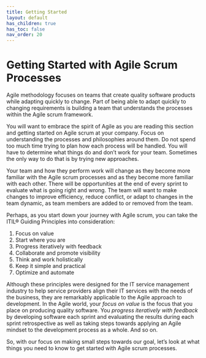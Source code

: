 ```yaml
---
title: Getting Started
layout: default
has_children: true
has_toc: false
nav_order: 20
---
```


# Getting Started with Agile Scrum Processes

Agile methodology focuses on teams that create quality software products while adapting quickly to change. Part of being able to adapt quickly to 
changing requirements is building a team that understands the processes within the Agile scrum framework. 

You will want to embrace the spirit of Agile as you are reading this section and getting started on Agile scrum at your company. Focus on understanding 
the processes and philosophies around them. Do not spend too much time trying to plan how each process will be handled. You will have to determine what 
things do and don’t work for your team. Sometimes the only way to do that is by trying new approaches. 

Your team and how they perform work will change as they become more familiar with the Agile scrum processes and as they become more familiar with each other. 
There will be opportunities at the end of every sprint to evaluate what is going right and wrong. The team will want to make changes to improve efficiency, 
reduce conflict, or adapt to changes in the team dynamic, as team members are added to or removed from the team. 

Perhaps, as you start down your journey with Agile scrum, you can take the ITIL® Guiding Principles into consideration:
1.	Focus on value
2.	Start where you are
3.	Progress iteratively with feedback
4.	Collaborate and promote visibility
5.	Think and work holistically
6.	Keep it simple and practical
7.	Optimize and automate

Although these principles were designed for the IT service management industry to help service providers align their IT services with the needs of the business, 
they are remarkably applicable to the Agile approach to development. In the Agile world, your _focus on value_ is the focus that you place on producing quality 
software. You _progress iteratively with feedback_ by developing software each sprint and evaluating the results during each sprint retrospective as well as 
taking steps towards applying an Agile mindset to the development process as a whole. And so on.

So, with our focus on making small steps towards our goal, let’s look at what things you need to know to get started with Agile scrum processes.
